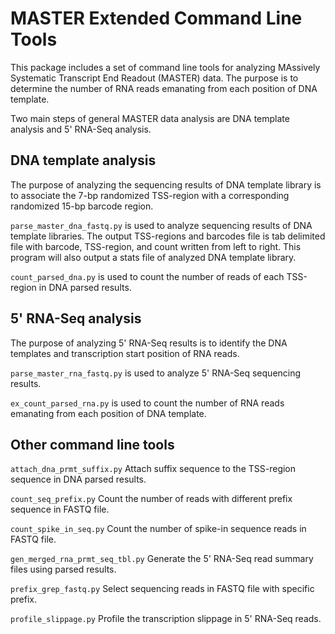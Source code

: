 # MASTER Extended Command Line Tools
This package includes a set of command line tools for analyzing MAssively Systematic Transcript End Readout (MASTER) data. The purpose is to determine the number of RNA reads emanating from each position of DNA template. 

Two main steps of general MASTER data analysis are DNA template analysis and 5' RNA-Seq analysis. 

## DNA template analysis
The purpose of analyzing the sequencing results of DNA template library is to associate the 7-bp randomized TSS-region with a corresponding randomized 15-bp barcode region. 

`parse_master_dna_fastq.py` is used to analyze sequencing results of DNA template libraries. The output TSS-regions and barcodes file is tab delimited file with barcode, TSS-region, and count written from left to right. This program will also output a stats file of analyzed DNA template library. 

`count_parsed_dna.py` is used to count the number of reads of each TSS-region in DNA parsed results. 

## 5' RNA-Seq analysis
The purpose of analyzing 5' RNA-Seq results is to identify the DNA templates and transcription start position of RNA reads.

`parse_master_rna_fastq.py` is used to analyze 5' RNA-Seq sequencing results. 

`ex_count_parsed_rna.py` is used to count the number of RNA reads emanating from each position of DNA template. 

## Other command line tools

`attach_dna_prmt_suffix.py`
Attach suffix sequence to the TSS-region sequence in DNA parsed results. 

`count_seq_prefix.py`
Count the number of reads with different prefix sequence in FASTQ file.

`count_spike_in_seq.py`
Count the number of spike-in sequence reads in FASTQ file. 

`gen_merged_rna_prmt_seq_tbl.py`
Generate the 5' RNA-Seq read summary files using parsed results. 

`prefix_grep_fastq.py`
Select sequencing reads in FASTQ file with specific prefix. 

`profile_slippage.py`
Profile the transcription slippage in 5' RNA-Seq reads. 